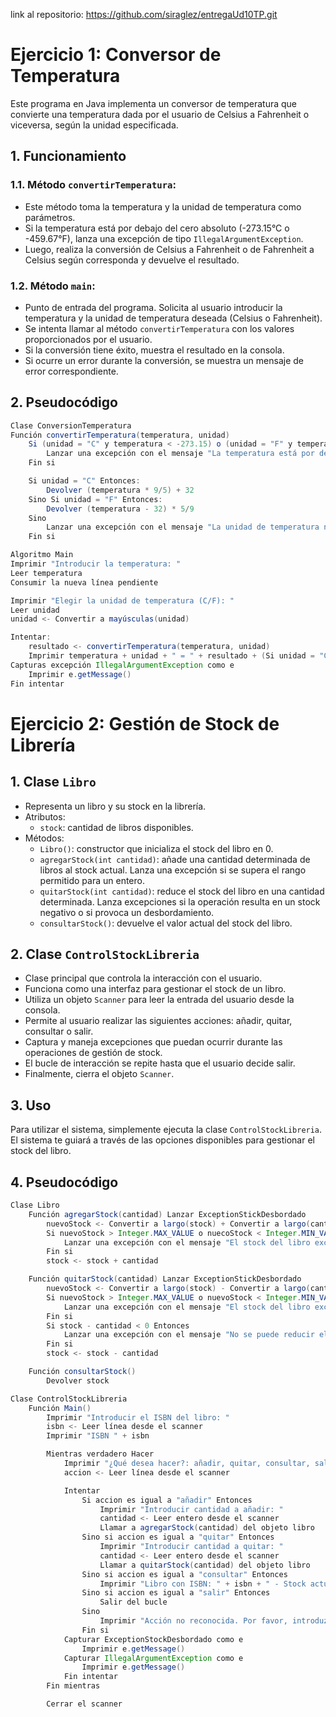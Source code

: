 link al repositorio: https://github.com/siraglez/entregaUd10TP.git

# Ejercicio 1: Conversor de Temperatura

Este programa en Java implementa un conversor de temperatura que convierte una temperatura dada por el usuario de Celsius a Fahrenheit o viceversa, según la unidad especificada.

## 1. Funcionamiento

### 1.1. Método `convertirTemperatura`:

- Este método toma la temperatura y la unidad de temperatura como parámetros.
- Si la temperatura está por debajo del cero absoluto (-273.15°C o -459.67°F), lanza una excepción de tipo `IllegalArgumentException`.
- Luego, realiza la conversión de Celsius a Fahrenheit o de Fahrenheit a Celsius según corresponda y devuelve el resultado.

### 1.2. Método `main`:

- Punto de entrada del programa. Solicita al usuario introducir la temperatura y la unidad de temperatura deseada (Celsius o Fahrenheit).
- Se intenta llamar al método `convertirTemperatura` con los valores proporcionados por el usuario.
- Si la conversión tiene éxito, muestra el resultado en la consola.
- Si ocurre un error durante la conversión, se muestra un mensaje de error correspondiente.

## 2. Pseudocódigo

```java
Clase ConversionTemperatura
Función convertirTemperatura(temperatura, unidad)
    Si (unidad = "C" y temperatura < -273.15) o (unidad = "F" y temperatura < -459.67) Entonces:
        Lanzar una excepción con el mensaje "La temperatura está por debajo del cero absoluto."
    Fin si

    Si unidad = "C" Entonces:
        Devolver (temperatura * 9/5) + 32
    Sino Si unidad = "F" Entonces:
        Devolver (temperatura - 32) * 5/9
    Sino
        Lanzar una excepción con el mensaje "La unidad de temperatura no es válida."
    Fin si

Algoritmo Main
Imprimir "Introducir la temperatura: "
Leer temperatura
Consumir la nueva línea pendiente

Imprimir "Elegir la unidad de temperatura (C/F): "
Leer unidad
unidad <- Convertir a mayúsculas(unidad)

Intentar:
    resultado <- convertirTemperatura(temperatura, unidad)
    Imprimir temperatura + unidad + " = " + resultado + (Si unidad = "C" Entonces: "ºF" Sino "ºC")
Capturas excepción IllegalArgumentException como e
    Imprimir e.getMessage()
Fin intentar
```


# Ejercicio 2: Gestión de Stock de Librería

## 1. Clase `Libro`

- Representa un libro y su stock en la librería.
- Atributos:
  - `stock`: cantidad de libros disponibles.
- Métodos:
  - `Libro()`: constructor que inicializa el stock del libro en 0.
  - `agregarStock(int cantidad)`: añade una cantidad determinada de libros al stock actual. Lanza una excepción si se supera el rango permitido para un entero.
  - `quitarStock(int cantidad)`: reduce el stock del libro en una cantidad determinada. Lanza excepciones si la operación resulta en un stock negativo o si provoca un desbordamiento.
  - `consultarStock()`: devuelve el valor actual del stock del libro.

## 2. Clase `ControlStockLibreria`

- Clase principal que controla la interacción con el usuario.
- Funciona como una interfaz para gestionar el stock de un libro.
- Utiliza un objeto `Scanner` para leer la entrada del usuario desde la consola.
- Permite al usuario realizar las siguientes acciones: añadir, quitar, consultar o salir.
- Captura y maneja excepciones que puedan ocurrir durante las operaciones de gestión de stock.
- El bucle de interacción se repite hasta que el usuario decide salir.
- Finalmente, cierra el objeto `Scanner`.

## 3. Uso

Para utilizar el sistema, simplemente ejecuta la clase `ControlStockLibreria`. El sistema te guiará a través de las opciones disponibles para gestionar el stock del libro.

## 4. Pseudocódigo

```java
Clase Libro
    Función agregarStock(cantidad) Lanzar ExceptionStickDesbordado
        nuevoStock <- Convertir a largo(stock) + Convertir a largo(cantidad)
        Si nuevoStock > Integer.MAX_VALUE o nuecoStock < Integer.MIN_VALUE Entonces
            Lanzar una excepción con el mensaje "El stock del libro excede la capacidad de este sistema."
        Fin si
        stock <- stock + cantidad

    Función quitarStock(cantidad) Lanzar ExceptionStickDesbordado
        nuevoStock <- Convertir a largo(stock) - Convertir a largo(cantidad)
        Si nuevoStock > Integer.MAX_VALUE o nuevoStock < Integer.MIN_VALUE Entonces
            Lanzar una excepción con el mensaje "El stock del libro excede la capacidad de este sistema."
        Fin si
        Si stock - cantidad < 0 Entonces
            Lanzar una excepción con el mensaje "No se puede reducir el stock por debajo de cero."
        Fin si
        stock <- stock - cantidad

    Función consultarStock()
        Devolver stock

Clase ControlStockLibreria
    Función Main()
        Imprimir "Introducir el ISBN del libro: "
        isbn <- Leer línea desde el scanner
        Imprimir "ISBN " + isbn

        Mientras verdadero Hacer
            Imprimir "¿Qué desea hacer?: añadir, quitar, consultar, salir"
            accion <- Leer línea desde el scanner

            Intentar
                Si accion es igual a "añadir" Entonces
                    Imprimir "Introducir cantidad a añadir: "
                    cantidad <- Leer entero desde el scanner
                    Llamar a agregarStock(cantidad) del objeto libro
                Sino si accion es igual a "quitar" Entonces
                    Imprimir "Introducir cantidad a quitar: "
                    cantidad <- Leer entero desde el scanner
                    Llamar a quitarStock(cantidad) del objeto libro
                Sino si accion es igual a "consultar" Entonces
                    Imprimir "Libro con ISBN: " + isbn + " - Stock actual: " + llamar a consultarStock() del objeto libro
                Sino si accion es igual a "salir" Entonces
                    Salir del bucle
                Sino
                    Imprimir "Acción no reconocida. Por favor, introduzca una opción válida."
                Fin si
            Capturar ExceptionStockDesbordado como e
                Imprimir e.getMessage()
            Capturar IllegalArgumentException como e
                Imprimir e.getMessage()
            Fin intentar
        Fin mientras

        Cerrar el scanner
```
